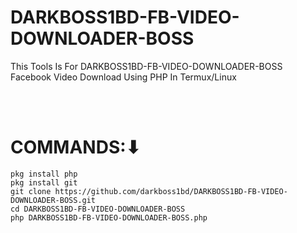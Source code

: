 # DARKBOSS1BD-FB-VIDEO-DOWNLOADER-BOSS
This Tools Is For DARKBOSS1BD-FB-VIDEO-DOWNLOADER-BOSS Facebook Video Download Using PHP In Termux/Linux

<br><br>
# COMMANDS:⬇
```
pkg install php
pkg install git
git clone https://github.com/darkboss1bd/DARKBOSS1BD-FB-VIDEO-DOWNLOADER-BOSS.git
cd DARKBOSS1BD-FB-VIDEO-DOWNLOADER-BOSS
php DARKBOSS1BD-FB-VIDEO-DOWNLOADER-BOSS.php
